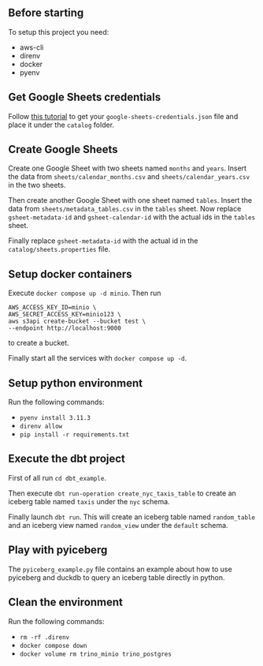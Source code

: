 ## Before starting

To setup this project you need:
- aws-cli
- direnv
- docker
- pyenv

## Get Google Sheets credentials

Follow [this tutorial](https://trino.io/docs/current/connector/googlesheets.html#credentials) to get your `google-sheets-credentials.json` file and place it under the `catalog` folder.

## Create Google Sheets

Create one Google Sheet with two sheets named `months` and `years`. Insert the data from `sheets/calendar_months.csv` and `sheets/calendar_years.csv` in the two sheets.

Then create another Google Sheet with one sheet named `tables`. Insert the data from `sheets/metadata_tables.csv` in the `tables` sheet.
Now replace `gsheet-metadata-id` and `gsheet-calendar-id` with the actual ids in the `tables` sheet.

Finally replace `gsheet-metadata-id` with the actual id in the `catalog/sheets.properties` file.

## Setup docker containers

Execute `docker compose up -d minio`. Then run
```
AWS_ACCESS_KEY_ID=minio \
AWS_SECRET_ACCESS_KEY=minio123 \
aws s3api create-bucket --bucket test \
--endpoint http://localhost:9000
```
to create a bucket.

Finally start all the services with `docker compose up -d`.

## Setup python environment

Run the following commands:
- `pyenv install 3.11.3`
- `direnv allow`
- `pip install -r requirements.txt`

## Execute the dbt project

First of all run `cd dbt_example`.

Then execute `dbt run-operation create_nyc_taxis_table` to create an iceberg table named `taxis` under the `nyc` schema.

Finally launch `dbt run`. This will create an iceberg table named `random_table` and an iceberg view named `random_view` under the `default` schema.

## Play with pyiceberg

The `pyiceberg_example.py` file contains an example about how to use pyiceberg and duckdb to query an iceberg table directly in python.

## Clean the environment

Run the following commands:
- `rm -rf .direnv`
- `docker compose down`
- `docker volume rm trino_minio trino_postgres`
